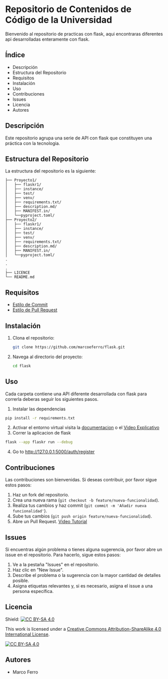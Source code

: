 # Repositorio de Contenidos de Código de la Universidad

Bienvenido al repositorio de practicas con flask, aqui encontraras diferentes api desarrolladas enteramente con flask.

## Índice

- Descripción
- Estructura del Repositorio
- Requisitos
- Instalación
- Uso
- Contribuciones
- Issues
- Licencia
- Autores

## Descripción

Este repositorio agrupa una serie de API con flask que constituyen una práctica con la tecnologia.

## Estructura del Repositorio

La estructura del repositorio es la siguiente:

````
├── Proyecto1/
│   ├── flaskr1/
│   ├── instance/
│   ├── test/
│   ├── venv/
│   ├── requirements.txt/
│   ├── description.md/
│   ├── MANIFEST.in/
│   └──pyproject.toml/
├── Proyecto2/
│   ├── flaskr1/
│   ├── instance/
│   ├── test/
│   ├── venv/
│   ├── requirements.txt/
│   ├── description.md/
│   ├── MANIFEST.in/
│   └──pyproject.toml/
.
.
.
├── LICENCE
└── README.md
````

## Requisitos

- [Estilo de Commit](https://www.conventionalcommits.org/en/v1.0.0/)
- [Estilo de Pull Request](https://docs.github.com/en/pull-requests/collaborating-with-pull-requests/getting-started/best-practices-for-pull-requests)

## Instalación

1. Clona el repositorio:
    ```bash
    git clone https://github.com/marcoeferro/flask.git
    ```
2. Navega al directorio del proyecto:
    ```bash
    cd flask
    ```

## Uso

Cada carpeta contiene una API diferente desarrollada con flask para correrla deberas seguir los siguientes pasos.
1. Instalar las dependencias 
```bash
pip install -r requirements.txt
```
2. Activar el entorno virtual visita la [documentacion](https://virtualenv.pypa.io/en/latest/user_guide.html#quick-start) o el [Video Explicativo](https://youtu.be/N5vscPTWKOk)
3. Correr la aplicacion de flask 
```bash
flask --app flaskr run --debug
```
4. Go to http://127.0.0.1:5000/auth/register

## Contribuciones

Las contribuciones son bienvenidas. Si deseas contribuir, por favor sigue estos pasos:

1. Haz un fork del repositorio.
2. Crea una nueva rama (`git checkout -b feature/nueva-funcionalidad`).
3. Realiza tus cambios y haz commit (`git commit -m 'Añadir nueva funcionalidad'`).
4. Sube tus cambios (`git push origin feature/nueva-funcionalidad`).
5. Abre un Pull Request. [Video Tutorial](https://youtu.be/BPns9r76vSI)

## Issues

Si encuentras algún problema o tienes alguna sugerencia, por favor abre un issue en el repositorio. Para hacerlo, sigue estos pasos:

1. Ve a la pestaña "Issues" en el repositorio.
2. Haz clic en "New Issue".
3. Describe el problema o la sugerencia con la mayor cantidad de detalles posible.
4. Asigna etiquetas relevantes y, si es necesario, asigna el issue a una persona específica.

## Licencia

Shield: [![CC BY-SA 4.0][cc-by-sa-shield]][cc-by-sa]

This work is licensed under a
[Creative Commons Attribution-ShareAlike 4.0 International License][cc-by-sa].

[![CC BY-SA 4.0][cc-by-sa-image]][cc-by-sa]

[cc-by-sa]: http://creativecommons.org/licenses/by-sa/4.0/
[cc-by-sa-image]: https://licensebuttons.net/l/by-sa/4.0/88x31.png
[cc-by-sa-shield]: https://img.shields.io/badge/License-CC%20BY--SA%204.0-lightgrey.svg

## Autores

- Marco Ferro
